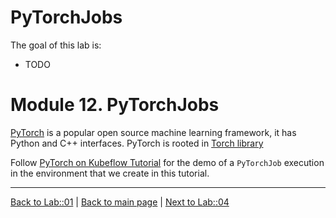 # PyTorchJobs

The goal of this lab is:

- TODO

# Module 12. PyTorchJobs

[PyTorch](https://github.com/pytorch/pytorch) is a popular open source machine learning framework,
it has Python and C++ interfaces. PyTorch is rooted in [Torch library](https://github.com/torch/torch7)

Follow [PyTorch on Kubeflow Tutorial](pytorch-on-kubeflow/Readme.md#pytorch-on-kubeflow-on-azure-stack) for the demo
of a `PyTorchJob` execution in the environment that we create in this tutorial.

---

[Back to Lab::01](../02-TFJobs/Readme.md) | [Back to main page](../Readme.md) | [Next to Lab::04](../04-KFServing/Readme.md)
